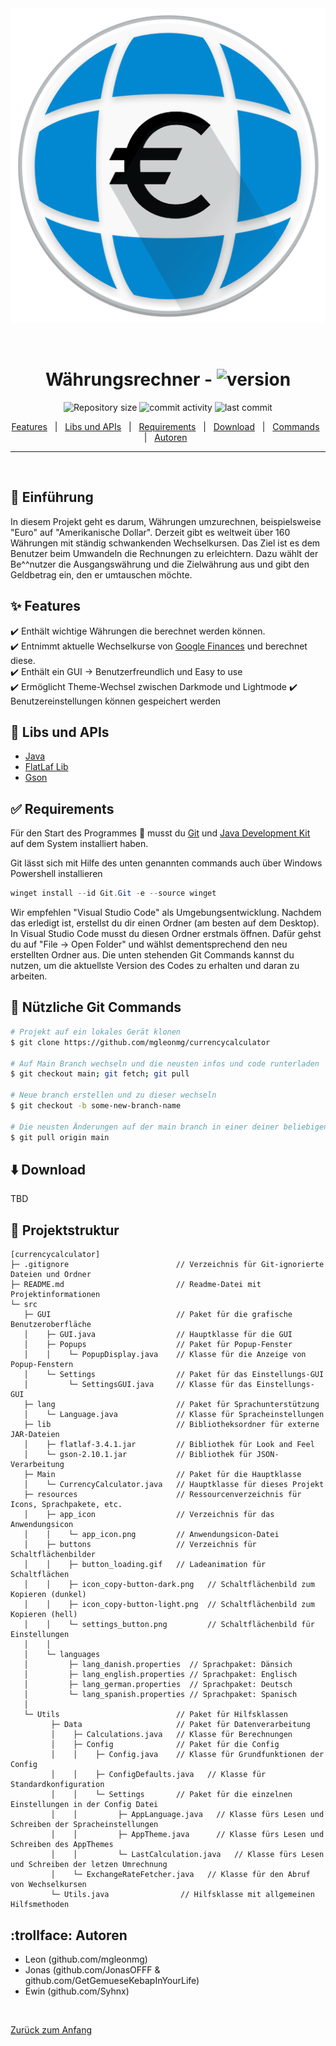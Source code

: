 <div align="center" id="top"> 
  <img src="src\resources\app_icon\app_icon.png" alt="Currencycalculator" />

  &#xa0;

</div>

<h1 align="center">Währungsrechner - <img alt="version" src="https://img.shields.io/badge/version-1.0__indev-dark_green"></h1>

<p align="center">
  <img alt="Repository size" src="https://img.shields.io/github/repo-size/mgleonmg/currencycalculator?color=56BEB8">
  <img alt="commit activity" src="https://img.shields.io/github/commit-activity/w/mgleonmg/currencycalculator">
  <img alt="last commit" src="https://img.shields.io/github/last-commit/mgleonmg/currencycalculator">
</p>

<p align="center"> 
  <a href="#sparkles-features">Features</a> &#xa0; | &#xa0;
    <a href="#sparkles-features">Libs und APIs</a> &#xa0; | &#xa0;
  <a href="#white_check_mark-requirements">Requirements</a> &#xa0; | &#xa0;
  <a href="#arrow_down-download">Download</a> &#xa0; | &#xa0;
  <a href="#checkered_flag-Git-Commands">Commands</a> &#xa0; | &#xa0;
    <a href="#trollface-Autoren">Autoren</a> &#xa0;
</p>
<hr>
<br>

## :dart: Einführung ##

In diesem Projekt geht es darum, Währungen umzurechnen, beispielsweise "Euro" auf "Amerikanische Dollar". Derzeit gibt es weltweit über 160 Währungen mit ständig schwankenden Wechselkursen. Das Ziel ist es dem Benutzer beim Umwandeln die Rechnungen zu erleichtern. Dazu wählt der Be^^nutzer die Ausgangswährung und die Zielwährung aus und gibt den Geldbetrag ein, den er umtauschen möchte.

## :sparkles: Features ##

:heavy_check_mark: Enthält wichtige Währungen die berechnet werden können.\
:heavy_check_mark: Entnimmt aktuelle Wechselkurse von [Google Finances](https://www.google.com/finance/) und berechnet diese.\
:heavy_check_mark: Enthält ein GUI -> Benutzerfreundlich und Easy to use\
:heavy_check_mark: Ermöglicht Theme-Wechsel zwischen Darkmode und Lightmode
:heavy_check_mark: Benutzereinstellungen können gespeichert werden

## :rocket: Libs und APIs ##
- [Java](https://www.java.com/de/)
- [FlatLaf Lib](https://github.com/JFormDesigner/FlatLaf)
- [Gson](https://github.com/google/gson)

## :white_check_mark: Requirements ##

Für den Start des Programmes :checkered_flag: musst du [Git](https://git-scm.com) und [Java Development Kit](https://www.oracle.com/java/technologies/javase-jdk15-downloads.html) auf dem System installiert haben.

Git lässt sich mit Hilfe des unten genannten commands auch über Windows Powershell installieren
```powershell
winget install --id Git.Git -e --source winget
```

Wir empfehlen "Visual Studio Code" als Umgebungsentwicklung. Nachdem das erledigt ist, erstellst du dir einen Ordner (am besten auf dem Desktop). In Visual Studio Code musst du diesen Ordner erstmals öffnen. Dafür gehst du auf "File -> Open Folder" und wählst dementsprechend den neu erstellten Ordner aus. Die unten stehenden Git Commands kannst du nutzen, um die aktuellste Version des Codes zu erhalten und daran zu arbeiten.

## :checkered_flag: Nützliche Git Commands ##
```bash
# Projekt auf ein lokales Gerät klonen
$ git clone https://github.com/mgleonmg/currencycalculator

# Auf Main Branch wechseln und die neusten infos und code runterladen
$ git checkout main; git fetch; git pull

# Neue branch erstellen und zu dieser wechseln
$ git checkout -b some-new-branch-name

# Die neusten Änderungen auf der main branch in einer deiner beliebigen branches mergen
$ git pull origin main
```

## :arrow_down: Download
TBD

## :deciduous_tree: Projektstruktur ##
```
[currencycalculator]
├─ .gitignore                        // Verzeichnis für Git-ignorierte Dateien und Ordner
├─ README.md                         // Readme-Datei mit Projektinformationen
└─ src
   ├─ GUI                            // Paket für die grafische Benutzeroberfläche
   │    ├─ GUI.java                  // Hauptklasse für die GUI
   │    ├─ Popups                    // Paket für Popup-Fenster
   │    │    └─ PopupDisplay.java    // Klasse für die Anzeige von Popup-Fenstern
   │    └─ Settings                  // Paket für das Einstellungs-GUI
   │         └─ SettingsGUI.java     // Klasse für das Einstellungs-GUI
   ├─ lang                           // Paket für Sprachunterstützung
   │    └─ Language.java             // Klasse für Spracheinstellungen
   ├─ lib                            // Bibliotheksordner für externe JAR-Dateien
   │    ├─ flatlaf-3.4.1.jar         // Bibliothek für Look and Feel
   │    └─ gson-2.10.1.jar           // Bibliothek für JSON-Verarbeitung
   ├─ Main                           // Paket für die Hauptklasse
   │    └─ CurrencyCalculator.java   // Hauptklasse für dieses Projekt
   ├─ resources                      // Ressourcenverzeichnis für Icons, Sprachpakete, etc.
   │    ├─ app_icon                  // Verzeichnis für das Anwendungsicon
   │    │    └─ app_icon.png         // Anwendungsicon-Datei
   │    ├─ buttons                   // Verzeichnis für Schaltflächenbilder
   │    │    ├─ button_loading.gif   // Ladeanimation für Schaltflächen
   │    │    ├─ icon_copy-button-dark.png   // Schaltflächenbild zum Kopieren (dunkel)
   │    │    ├─ icon_copy-button-light.png  // Schaltflächenbild zum Kopieren (hell)
   │    │    └─ settings_button.png         // Schaltflächenbild für Einstellungen
   │    │
   │    └─ languages
   │         ├─ lang_danish.properties  // Sprachpaket: Dänsich
   │         ├─ lang_english.properties // Sprachpaket: Englisch
   │         ├─ lang_german.properties  // Sprachpaket: Deutsch
   │         └─ lang_spanish.properties // Sprachpaket: Spanisch
   │ 
   └─ Utils                          // Paket für Hilfsklassen
         ├─ Data                     // Paket für Datenverarbeitung
         │    ├─ Calculations.java   // Klasse für Berechnungen
         │    ├─ Config              // Paket für die Config
         │    │    ├─ Config.java    // Klasse für Grundfunktionen der Config
         │    │    ├─ ConfigDefaults.java   // Klasse für Standardkonfiguration
         │    │    └─ Settings       // Paket für die einzelnen Einstellungen in der Config Datei
         │    │         ├─ AppLanguage.java   // Klasse fürs Lesen und Schreiben der Spracheinstellungen
         │    │         ├─ AppTheme.java      // Klasse fürs Lesen und Schreiben des AppThemes
         │    │         └─ LastCalculation.java   // Klasse fürs Lesen und Schreiben der letzen Umrechnung
         │    └─ ExchangeRateFetcher.java   // Klasse für den Abruf von Wechselkursen
         └─ Utils.java                // Hilfsklasse mit allgemeinen Hilfsmethoden
```

## :trollface: Autoren

 - Leon (github.com/mgleonmg)
 - Jonas (github.com/JonasOFFF & github.com/GetGemueseKebapInYourLife)
 - Ewin (github.com/Syhnx)

&#xa0;

<a href="#top">Zurück zum Anfang</a>
